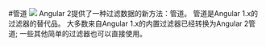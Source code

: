 #管道
![](/assets/pipes.png)
Angular 2提供了一种过滤数据的新方法：管道。 管道是Angular 1.x的过滤器的替代品。 大多数来自Angular 1.x的内置过滤器已经转换为Angular 2管道; 一些其他简单的过滤器也可以直接使用。